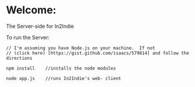 Welcome:
========

The Server-side for In2Indie

To run the Server: 

    // I'm assuming you have Node.js on your machine.  If not
    // (click here) [https://gist.github.com/isaacs/579814] and follow the directions

    npm install    //installs the node modules 

    node app.js    //runs In2Indie's web- client